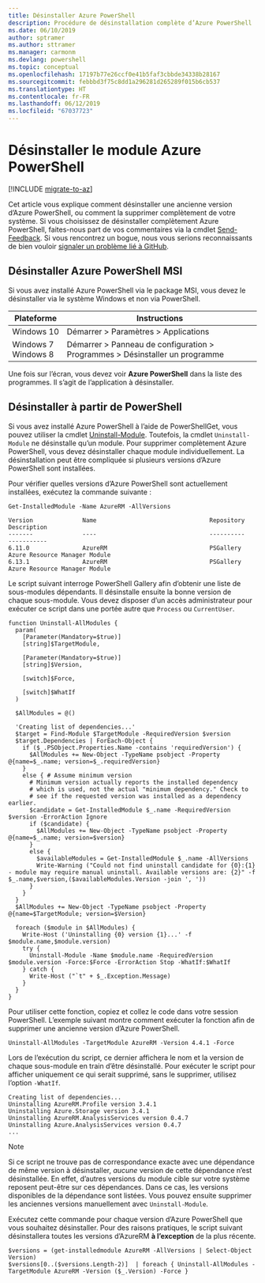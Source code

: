 ```yaml
---
title: Désinstaller Azure PowerShell
description: Procédure de désinstallation complète d’Azure PowerShell
ms.date: 06/10/2019
author: sptramer
ms.author: sttramer
ms.manager: carmonm
ms.devlang: powershell
ms.topic: conceptual
ms.openlocfilehash: 17197b77e26ccf0e41b5faf3cbbde34338b28167
ms.sourcegitcommit: febbbd3f75c8dd1a296281d265289f015b6cb537
ms.translationtype: HT
ms.contentlocale: fr-FR
ms.lasthandoff: 06/12/2019
ms.locfileid: "67037723"
---
```

# <a name="uninstall-the-azure-powershell-module"></a>Désinstaller le module Azure PowerShell

[!INCLUDE [migrate-to-az](../includes/migrate-to-az.md)]

Cet article vous explique comment désinstaller une ancienne version d’Azure PowerShell, ou comment la supprimer complètement de votre système. Si vous choisissez de désinstaller complètement Azure PowerShell, faites-nous part de vos commentaires via la cmdlet [Send-Feedback](/powershell/module/azurerm.profile/send-feedback).
Si vous rencontrez un bogue, nous vous serions reconnaissants de bien vouloir [signaler un problème lié à GitHub](https://github.com/azure/azure-powershell/issues).


## <a name="uninstall-azure-powershell-msi"></a>Désinstaller Azure PowerShell MSI

Si vous avez installé Azure PowerShell via le package MSI, vous devez le désinstaller via le système Windows et non via PowerShell.

| Plateforme | Instructions |
|----------|--------------|
| Windows 10 | Démarrer > Paramètres > Applications |
| Windows 7 </br>Windows 8 | Démarrer > Panneau de configuration > Programmes > Désinstaller un programme |

Une fois sur l’écran, vous devez voir __Azure PowerShell__ dans la liste des programmes. Il s’agit de l’application à désinstaller.

## <a name="uninstall-from-powershell"></a>Désinstaller à partir de PowerShell

Si vous avez installé Azure PowerShell à l’aide de PowerShellGet, vous pouvez utiliser la cmdlet [Uninstall-Module](/powershell/module/powershellget/uninstall-module). Toutefois, la cmdlet `Uninstall-Module` ne désinstalle qu’un module. Pour supprimer complètement Azure PowerShell, vous devez désinstaller chaque module individuellement. La désinstallation peut être compliquée si plusieurs versions d’Azure PowerShell sont installées.

Pour vérifier quelles versions d’Azure PowerShell sont actuellement installées, exécutez la commande suivante :

```powershell-interactive
Get-InstalledModule -Name AzureRM -AllVersions
```

```output
Version              Name                                Repository           Description
-------              ----                                ----------           -----------
6.11.0               AzureRM                             PSGallery            Azure Resource Manager Module
6.13.1               AzureRM                             PSGallery            Azure Resource Manager Module
```

Le script suivant interroge PowerShell Gallery afin d’obtenir une liste de sous-modules dépendants. Il désinstalle ensuite la bonne version de chaque sous-module. Vous devez disposer d’un accès administrateur pour exécuter ce script dans une portée autre que `Process` ou `CurrentUser`.

```powershell-interactive
function Uninstall-AllModules {
  param(
    [Parameter(Mandatory=$true)]
    [string]$TargetModule,

    [Parameter(Mandatory=$true)]
    [string]$Version,

    [switch]$Force,

    [switch]$WhatIf
  )
  
  $AllModules = @()
  
  'Creating list of dependencies...'
  $target = Find-Module $TargetModule -RequiredVersion $version
  $target.Dependencies | ForEach-Object {
    if ($_.PSObject.Properties.Name -contains 'requiredVersion') {
      $AllModules += New-Object -TypeName psobject -Property @{name=$_.name; version=$_.requiredVersion}
    }
    else { # Assume minimum version
      # Minimum version actually reports the installed dependency
      # which is used, not the actual "minimum dependency." Check to
      # see if the requested version was installed as a dependency earlier.
      $candidate = Get-InstalledModule $_.name -RequiredVersion $version -ErrorAction Ignore
      if ($candidate) {
        $AllModules += New-Object -TypeName psobject -Property @{name=$_.name; version=$version}
      }
      else {
        $availableModules = Get-InstalledModule $_.name -AllVersions
        Write-Warning ("Could not find uninstall candidate for {0}:{1} - module may require manual uninstall. Available versions are: {2}" -f $_.name,$version,($availableModules.Version -join ', '))
      }
    }
  }
  $AllModules += New-Object -TypeName psobject -Property @{name=$TargetModule; version=$Version}

  foreach ($module in $AllModules) {
    Write-Host ('Uninstalling {0} version {1}...' -f $module.name,$module.version)
    try {
      Uninstall-Module -Name $module.name -RequiredVersion $module.version -Force:$Force -ErrorAction Stop -WhatIf:$WhatIf
    } catch {
      Write-Host ("`t" + $_.Exception.Message)
    }
  }
}
```

Pour utiliser cette fonction, copiez et collez le code dans votre session PowerShell. L’exemple suivant montre comment exécuter la fonction afin de supprimer une ancienne version d’Azure PowerShell.

```powershell-interactive
Uninstall-AllModules -TargetModule AzureRM -Version 4.4.1 -Force
```

Lors de l’exécution du script, ce dernier affichera le nom et la version de chaque sous-module en train d’être désinstallé. Pour exécuter le script pour afficher uniquement ce qui serait supprimé, sans le supprimer, utilisez l’option `-WhatIf`.

```output
Creating list of dependencies...
Uninstalling AzureRM.Profile version 3.4.1
Uninstalling Azure.Storage version 3.4.1
Uninstalling AzureRM.AnalysisServices version 0.4.7
Uninstalling Azure.AnalysisServices version 0.4.7
...
```

> [!NOTE]
> Si ce script ne trouve pas de correspondance exacte avec une dépendance de même version à désinstaller, _aucune_ version de cette dépendance n’est désinstallée. En effet, d’autres versions du module cible sur votre système reposent peut-être sur ces dépendances. Dans ce cas, les versions disponibles de la dépendance sont listées.
> Vous pouvez ensuite supprimer les anciennes versions manuellement avec `Uninstall-Module`.


Exécutez cette commande pour chaque version d’Azure PowerShell que vous souhaitez désinstaller. Pour des raisons pratiques, le script suivant désinstallera toutes les versions d’AzureRM __à l’exception__ de la plus récente.

```powershell-interactive
$versions = (get-installedmodule AzureRM -AllVersions | Select-Object Version)
$versions[0..($versions.Length-2)]  | foreach { Uninstall-AllModules -TargetModule AzureRM -Version ($_.Version) -Force }
```
